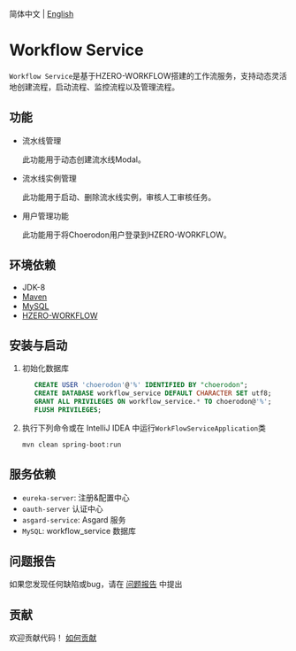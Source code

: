 简体中文 | [English](./README.en_US.md)

# Workflow Service   

`Workflow Service`是基于HZERO-WORKFLOW搭建的工作流服务，支持动态灵活地创建流程，启动流程、监控流程以及管理流程。

## 功能

- 流水线管理

  此功能用于动态创建流水线Modal。
  
- 流水线实例管理

  此功能用于启动、删除流水线实例，审核人工审核任务。
  
- 用户管理功能

  此功能用于将Choerodon用户登录到HZERO-WORKFLOW。

## 环境依赖
- JDK-8
- [Maven](http://www.maven-sf.com/)
- [MySQL](https://www.mysql.com)
- [HZERO-WORKFLOW](https://open.hand-china.com/)


## 安装与启动

1. 初始化数据库
    ```sql
       CREATE USER 'choerodon'@'%' IDENTIFIED BY "choerodon";
       CREATE DATABASE workflow_service DEFAULT CHARACTER SET utf8;
       GRANT ALL PRIVILEGES ON workflow_service.* TO choerodon@'%';
       FLUSH PRIVILEGES;
    ```

2. 执行下列命令或在 IntelliJ IDEA 中运行`WorkFlowServiceApplication`类

    ```bash
    mvn clean spring-boot:run
    ```

## 服务依赖
- `eureka-server`: 注册&配置中心
- `oauth-server` 认证中心
- `asgard-service`: Asgard 服务
- `MySQL`: workflow_service 数据库


## 问题报告

如果您发现任何缺陷或bug，请在  [问题报告](https://github.com/choerodon/choerodon/issues/new?template=issue_template.md) 中提出

## 贡献

欢迎贡献代码！ [如何贡献](https://github.com/choerodon/choerodon/blob/master/CONTRIBUTING.md)
